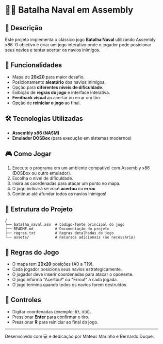 # 🏴‍☠️ Batalha Naval em Assembly

## 📌 Descrição
Este projeto implementa o clássico jogo **Batalha Naval** utilizando Assembly x86. O objetivo é criar um jogo interativo onde o jogador pode posicionar seus navios e tentar acertar os navios inimigos.

## 🚀 Funcionalidades
- Mapa de **20x20** para maior desafio.
- Posicionamento **aleatório** dos navios inimigos.
- Opção para **diferentes níveis de dificuldade**.
- Exibição de **regras do jogo** e interface interativa.
- **Feedback visual** ao acertar ou errar um tiro.
- Opção de **reiniciar o jogo** ao final.

## 🛠️ Tecnologias Utilizadas
- **Assembly x86 (NASM)**
- **Emulador DOSBox** (para execução em sistemas modernos)

## 🎮 Como Jogar
1. Execute o programa em um ambiente compatível com Assembly x86 (DOSBox ou outro emulador).
2. Escolha o nível de dificuldade.
3. Insira as coordenadas para atacar um ponto no mapa.
4. O jogo indicará se você **acertou** ou **errou**.
5. Continue até afundar todos os navios inimigos!

## 📂 Estrutura do Projeto
```
/
├── batalha_naval.asm  # Código-fonte principal do jogo
├── README.md          # Documentação do projeto
├── regras.txt         # Regras detalhadas do jogo
└── assets/            # Recursos adicionais (se necessário)
```

## 📜 Regras do Jogo
- O mapa tem **20x20** posições (A0 a T19).
- Cada jogador posiciona seus navios estrategicamente.
- O jogador deve inserir coordenadas para atacar o oponente.
- O jogo informa "Acertou!" ou "Errou!" a cada jogada.
- O jogo termina quando todos os navios forem destruídos.

## 📌 Controles
- Digitar coordenadas (exemplo: `B3`, `H10`).
- Pressionar **Enter** para confirmar o tiro.
- Pressionar **R** para reiniciar ao final do jogo.

---
Desenvolvido com 💻 e dedicação por Mateus Marinho e Bernardo Duque.
